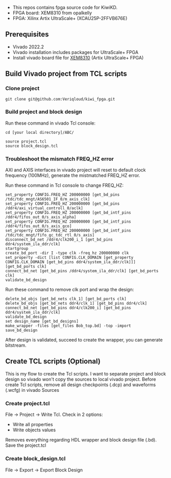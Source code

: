 - This repos contains fpga source code for KiwiKD.
- FPGA board: XEM8310 from opalkelly
- FPGA: Xilinx Artix UltraScale+ (XCAU25P-2FFVB676E)
## Prerequisites
- Vivado 2022.2
- Vivado installation includes packages for UltraScale+ FPGA
- Install vivado board file for [XEM8310](https://docs.opalkelly.com/xem8310/vivado-board-file/) (Artix UltraScale+ FPGA)
## Build Vivado project from TCL scripts
### Clone project
```
git clone git@github.com:Veriqloud/kiwi_fpga.git
```
### Build project and block design 
Run these command in vivado Tcl console:
```
cd [your local directory]/ABC/
```
```
source project.tcl
source block_design.tcl
```
### Troubleshoot the mismatch FREQ_HZ error
AXI and AXIS interfaces in vivado project will reset to default clock frequency (100MHz), generate the mistmatched FREQ_HZ error.

Run these command in Tcl console to change FREQ_HZ:
```
set_property CONFIG.FREQ_HZ 200000000 [get_bd_pins /tdc/tdc_mngt/AS6501_IF_0/m_axis_clk]
set_property CONFIG.FREQ_HZ 200000000 [get_bd_pins /ddr4/axi_virtual_controll_0/aclk]
set_property CONFIG.FREQ_HZ 200000000 [get_bd_intf_pins /ddr4/fifos_out_0/s_axis_alpha]
set_property CONFIG.FREQ_HZ 200000000 [get_bd_intf_pins /ddr4/fifos_out_0/s_axis_gco]
set_property CONFIG.FREQ_HZ 200000000 [get_bd_intf_pins /tdc/tdc_mngt/fifo_gc_tdc_rtl_0/s_axis]
disconnect_bd_net /ddr4/clk200_i_1 [get_bd_pins ddr4/system_ila_ddr/clk]
startgroup
create_bd_port -dir I -type clk -freq_hz 200000000 clk
set_property -dict [list CONFIG.CLK_DOMAIN [get_property CONFIG.CLK_DOMAIN [get_bd_pins ddr4/system_ila_ddr/clk]]] [get_bd_ports clk]
connect_bd_net [get_bd_pins /ddr4/system_ila_ddr/clk] [get_bd_ports clk]
validate_bd_design
```
Run these command to remove clk port and wrap the design:
```
delete_bd_objs [get_bd_nets clk_1] [get_bd_ports clk]
delete_bd_objs [get_bd_nets ddr4/clk_1] [get_bd_pins ddr4/clk]
connect_bd_net [get_bd_pins ddr4/clk200_i] [get_bd_pins ddr4/system_ila_ddr/clk]
validate_bd_design
set design_name [get_bd_designs]
make_wrapper -files [get_files Bob_top.bd] -top -import
save_bd_design
```
After design is validated, succeed to create the wrapper, you can generate bitstream.
## Create TCL scripts (Optional)
This is my flow to create the Tcl scripts. I want to separate project and block design so vivado won't copy the sources to local vivado project.
Before create Tcl scripts, remove all design checkpoints (.dcp) and waveforms (.wcfg) in vivado Sources
### Create project.tcl
File -> Project -> Write Tcl. Check in 2 options:
- Write all properties
- Write objects values

Removes everything regarding HDL wrapper and block design file (.bd). Save the project.tcl
### Create block_design.tcl
File -> Export -> Export Block Design

